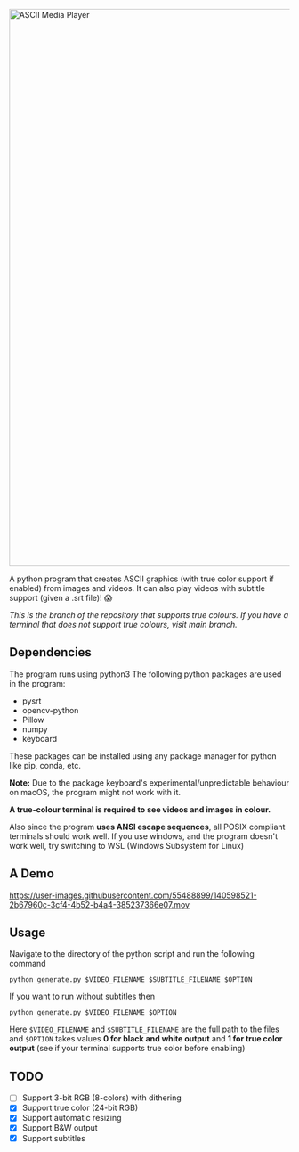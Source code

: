 <a href="https://github.com/PK-cod3ch3mist/ANSIArtGenerator"><img src="https://raw.githubusercontent.com/PK-cod3ch3mist/ANSIArtGenerator/main/assets/AMP.svg" alt="ASCII Media Player" width="1000"></a>

A python program that creates ASCII graphics (with true color support if enabled) from images and videos. It can also play videos with subtitle support (given a .srt file)! :scream:

*This is the branch of the repository that supports true colours. If you have a terminal that does not support true colours, visit main branch.*

## Dependencies
The program runs using python3
The following python packages are used in the program:
- pysrt
- opencv-python
- Pillow
- numpy
- keyboard

These packages can be installed using any package manager for python like pip, conda, etc.

**Note:** Due to the package keyboard's experimental/unpredictable behaviour on macOS, the program might not work with it.

**A true-colour terminal is required to see videos and images in colour.**

Also since the program **uses ANSI escape sequences**, all POSIX compliant terminals should work well. If you use windows, and the program doesn't work well, try switching to WSL (Windows Subsystem for Linux)

## A Demo

https://user-images.githubusercontent.com/55488899/140598521-2b67960c-3cf4-4b52-b4a4-385237366e07.mov

## Usage
Navigate to the directory of the python script and run the following command
```shell
python generate.py $VIDEO_FILENAME $SUBTITLE_FILENAME $OPTION
```
If you want to run without subtitles then
```shell
python generate.py $VIDEO_FILENAME $OPTION
```
Here `$VIDEO_FILENAME` and `$SUBTITLE_FILENAME` are the full path to the files and `$OPTION` takes values **0 for black and white output** and **1 for true color output** (see if your terminal supports true color before enabling)

## TODO
- [ ] Support 3-bit RGB (8-colors) with dithering
- [x] Support true color (24-bit RGB)
- [x] Support automatic resizing
- [x] Support B&W output
- [x] Support subtitles
